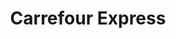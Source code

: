 ---
title: "Carrefour Express"
url: /marseille/carrefour-express-place-claude-bernard/
shop: commodité
---